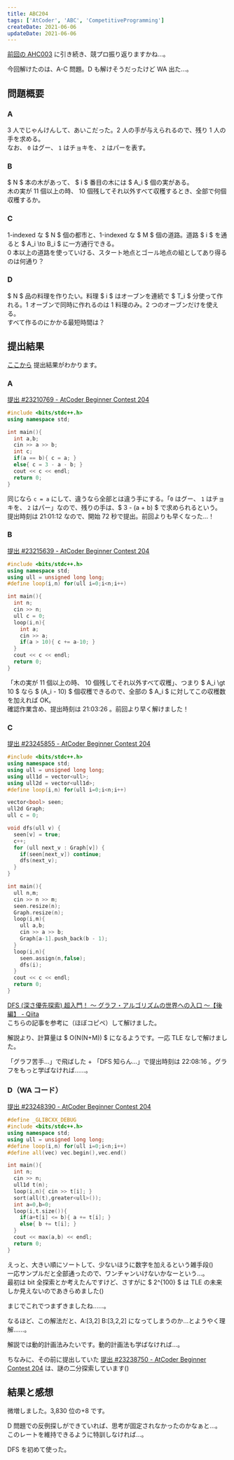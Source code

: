```yaml
---
title: ABC204
tags: ['AtCoder', 'ABC', 'CompetitiveProgramming']
createDate: 2021-06-06
updateDate: 2021-06-06
---
```


[前回の AHC003](./ahc003) に引き続き、競プロ振り返りますかね...。

今回解けたのは、A-C 問題。D も解けそうだったけど WA 出た...。

## 問題概要

### A

3 人でじゃんけんして、あいこだった。2 人の手が与えられるので、残り 1 人の手を求める。<br>
なお、 `0` はグー、 `1` はチョキを、 `2` はパーを表す。

### B

$ N $ 本の木があって、 $ i $ 番目の木には $ A_i $ 個の実がある。<br>
木の実が 11 個以上の時、 10 個残してそれ以外すべて収穫するとき、全部で何個収穫するか。

### C

1-indexed な $ N $ 個の都市と、1-indexed な $ M $ 個の道路。道路 $ i $ を通ると $ A_i \to B_i $ に一方通行できる。<br>
0 本以上の道路を使っていける、スタート地点とゴール地点の組としてあり得るのは何通り？

### D

$ N $ 品の料理を作りたい。料理 $ i $ はオーブンを連続で $ T_i $ 分使って作れる。1 オーブンで同時に作れるのは 1 料理のみ。2 つのオーブンだけを使える。<br>
すべて作るのにかかる最短時間は？

## 提出結果

[ここから](https://atcoder.jp/contests/abc204/submissions?f.User=a01sa01to) 提出結果がわかります。

### A

[提出 #23210769 - AtCoder Beginner Contest 204](https://atcoder.jp/contests/abc204/submissions/23210769)

```cpp
#include <bits/stdc++.h>
using namespace std;

int main(){
  int a,b;
  cin >> a >> b;
  int c;
  if(a == b){ c = a; }
  else{ c = 3 - a - b; }
  cout << c << endl;
  return 0;
}
```

同じなら `c = a` にして、違うなら全部とは違う手にする。「`0` はグー、 `1` はチョキを、 `2` はパー」なので、残りの手は、$ 3 - (a + b) $ で求められるという。<br>
提出時刻は 21:01:12 なので、開始 72 秒で提出。前回よりも早くなった...！

### B

[提出 #23215639 - AtCoder Beginner Contest 204](https://atcoder.jp/contests/abc204/submissions/23215639)

```cpp
#include <bits/stdc++.h>
using namespace std;
using ull = unsigned long long;
#define loop(i,n) for(ull i=0;i<n;i++)

int main(){
  int n;
  cin >> n;
  ull c = 0;
  loop(i,n){
    int a;
    cin >> a;
    if(a > 10){ c += a-10; }
  }
  cout << c << endl;
  return 0;
}
```

「木の実が 11 個以上の時、 10 個残してそれ以外すべて収穫」、つまり $ A_i \gt 10 $ なら $ (A_i - 10) $ 個収穫できるので、全部の $ A_i $ に対してこの収穫数を加えれば OK。<br>
確認作業含め、提出時刻は 21:03:26 。前回より早く解けました！

### C

[提出 #23245855 - AtCoder Beginner Contest 204](https://atcoder.jp/contests/abc204/submissions/23245855)

```cpp
#include <bits/stdc++.h>
using namespace std;
using ull = unsigned long long;
using ull1d = vector<ull>;
using ull2d = vector<ull1d>;
#define loop(i,n) for(ull i=0;i<n;i++)

vector<bool> seen;
ull2d Graph;
ull c = 0;

void dfs(ull v) {
  seen[v] = true;
  c++;
  for (ull next_v : Graph[v]) {
    if(seen[next_v]) continue;
    dfs(next_v);
  }
}

int main(){
  ull n,m;
  cin >> n >> m;
  seen.resize(n);
  Graph.resize(n);
  loop(i,m){
    ull a,b;
    cin >> a >> b;
    Graph[a-1].push_back(b - 1);
  }
  loop(i,n){
    seen.assign(n,false);
    dfs(i);
  }
  cout << c << endl;
  return 0;
}
```

[DFS (深さ優先探索) 超入門！ 〜 グラフ・アルゴリズムの世界への入口 〜【後編】 - Qiita](https://qiita.com/drken/items/a803d4fc4a727e02f7ba)<br>
こちらの記事を参考に（ほぼコピペ）して解けました。

解説より、計算量は $ O(N(N+M)) $ になるようです。一応 TLE なしで解けました。

「グラフ苦手...」で飛ばした + 「DFS 知らん...」で提出時刻は 22:08:16 。グラフをもっと学ばなければ......。

### D（WA コード）

[提出 #23248390 - AtCoder Beginner Contest 204](https://atcoder.jp/contests/abc204/submissions/23248390)

```cpp
#define _GLIBCXX_DEBUG
#include <bits/stdc++.h>
using namespace std;
using ull = unsigned long long;
#define loop(i,n) for(ull i=0;i<n;i++)
#define all(vec) vec.begin(),vec.end()

int main(){
  int n;
  cin >> n;
  ull1d t(n);
  loop(i,n){ cin >> t[i]; }
  sort(all(t),greater<ull>());
  int a=0,b=0;
  loop(i,t.size()){
    if(a+t[i] <= b){ a += t[i]; }
    else{ b += t[i]; }
  }
  cout << max(a,b) << endl;
  return 0;
}
```

えっと、大きい順にソートして、少ないほうに数字を加えるという雑手段()<br>
一応サンプルだと全部通ったので、ワンチャンいけないかなーという...。<br>
最初は bit 全探索とか考えたんですけど、さすがに $ 2^{100} $ は TLE の未来しか見えないのであきらめました()

<twitter-embed tweetid="1401546153309577219"></twitter-embed>
まじでこれでつまずきましたね......。

<twitter-embed tweetid="1401536353150640129"></twitter-embed>
なるほど、この解法だと、A:[3,2] B:[3,2,2] になってしまうのか...とようやく理解......。

解説では動的計画法みたいです。動的計画法も学ばなければ...。

ちなみに、その前に提出していた [提出 #23238750 - AtCoder Beginner Contest 204](https://atcoder.jp/contests/abc204/submissions/23238750) は、謎の二分探索しています()

## 結果と感想

<twitter-embed tweetid="1401538511388299270"></twitter-embed>

微増しました。3,830 位の+8 です。

D 問題での反例探しができていれば、思考が固定されなかったのかなぁと...。<br>
このレートを維持できるように特訓しなければ...。

DFS を初めて使った。
